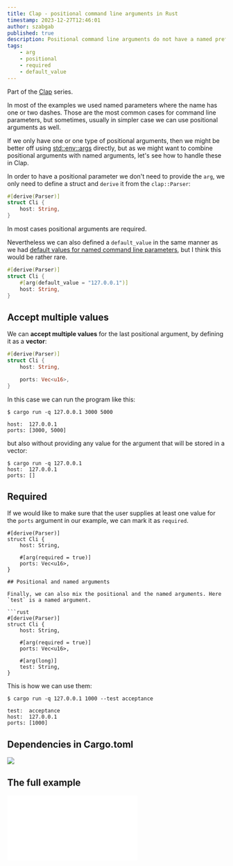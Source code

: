 ```yaml
---
title: Clap - positional command line arguments in Rust
timestamp: 2023-12-27T12:46:01
author: szabgab
published: true
description: Positional command line arguments do not have a named prefix starting with a dash.
tags:
    - arg
    - positional
    - required
    - default_value
---
```


Part of the [Clap](/clap) series.

In most of the examples we used named parameters where the name has one or two dashes. Those are the most common cases for command line parameters, but
sometimes, usually in simpler case we can use positional arguments as well.

If we only have one or one type of positional arguments, then we might be better off using [std::env::args](/argv-simple-command-line-parameters) directly,
but as we might want to combine positional arguments with named arguments, let's see how to handle these in Clap.

In order to have a positional parameter we don't need to provide the `arg`, we only need to define a struct and `derive` it from the `clap::Parser`:

```rust
#[derive(Parser)]
struct Cli {
    host: String,
}
```

In most cases positional arguments are required.

Nevertheless we can also defined a `default_value` in the same manner as we had [default values for named command line parameters](/clap-default-values), but I think
this would be rather rare.

```rust
#[derive(Parser)]
struct Cli {
    #[arg(default_value = "127.0.0.1")]
    host: String,
}
```


## Accept multiple values

We can **accept multiple values** for the last positional argument, by defining it as a **vector**:

```rust
#[derive(Parser)]
struct Cli {
    host: String,

    ports: Vec<u16>,
}
```

In this case we can run the program like this:

```
$ cargo run -q 127.0.0.1 3000 5000

host:  127.0.0.1
ports: [3000, 5000]
```

but also without providing any value for the argument that will be stored in a vector:

```
$ cargo run -q 127.0.0.1
host:  127.0.0.1
ports: []
```

## Required

If we would like to make sure that the user supplies at least one value for the `ports` argument in our example,
we can mark it as `required`.

```
#[derive(Parser)]
struct Cli {
    host: String,

    #[arg(required = true)]
    ports: Vec<u16>,
}

## Positional and named arguments

Finally, we can also mix the positional and the named arguments. Here `test` is a named argument.

```rust
#[derive(Parser)]
struct Cli {
    host: String,

    #[arg(required = true)]
    ports: Vec<u16>,

    #[arg(long)]
    test: String,
}
```

This is how we can use them:

```
$ cargo run -q 127.0.0.1 1000 --test acceptance

test:  acceptance
host:  127.0.0.1
ports: [1000]
```
## Dependencies in Cargo.toml

![](examples/clap/positional/Cargo.toml)


## The full example

![](examples/clap/positional/src/main.rs)


